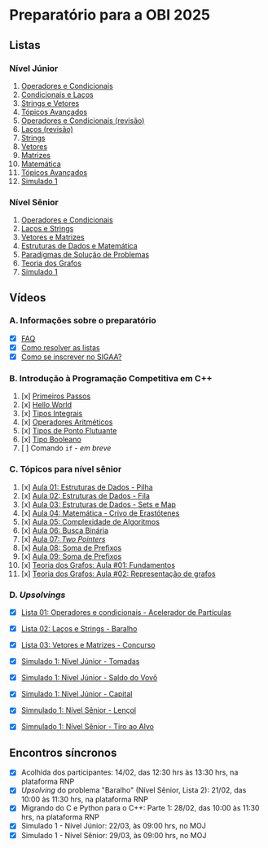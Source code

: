 # Preparatório para a OBI 2025

## Listas

### Nível Júnior

<!-- Semana 2: dia 10/02 -->
1. [Operadores e Condicionais](https://moj.naquadah.com.br/cgi-bin/contest.sh/ejr_obi_jr_01)
2. [Condicionais e Laços](https://moj.naquadah.com.br/cgi-bin/contest.sh/ejr_obi_jr_02)
3. [Strings e Vetores](https://moj.naquadah.com.br/cgi-bin/contest.sh/ejr_obi_jr_03) <!-- Semana 3: dia 17/02 -->
4. [Tópicos Avançados](https://moj.naquadah.com.br/cgi-bin/contest.sh/ejr_obi_jr_04) <!-- Semana 4: dia 24/02 -->
5. [Operadores e Condicionais (revisão)](https://moj.naquadah.com.br/cgi-bin/contest.sh/ejr_obi_jr_05) <!-- Semana 8: dia 24/03 -->
6. [Laços (revisão)](https://moj.naquadah.com.br/cgi-bin/contest.sh/ejr_obi_jr_06) <!-- Semana 09: 31/03 -->
7. [Strings](https://moj.naquadah.com.br/cgi-bin/contest.sh/ejr_obi_jr_07) <!-- Semana 10: 07/04 -->
7. [Vetores](https://moj.naquadah.com.br/cgi-bin/contest.sh/ejr_obi_jr_08) <!-- Semana 11: 14/04 -->
9. [Matrizes](https://moj.naquadah.com.br/cgi-bin/contest.sh/ejr_obi_jr_09) <!-- Semana 12: 21/04 -->
10. [Matemática](https://moj.naquadah.com.br/cgi-bin/contest.sh/ejr_obi_jr_10) <!-- Semana 13: 28/04 -->
11. [Tópicos Avançados](https://moj.naquadah.com.br/cgi-bin/contest.sh/ejr_obi_jr_11) <!-- Semana 14: 05/05 -->
12. [Simulado 1](https://moj.naquadah.com.br/cgi-bin/contest.sh/ejr_sim_jr_01_rp) <!-- Semana 09: 31/03 -->
<!-- 12 + 12 + 6 + 4 + 8 + 6 + 6 + 3 + 6 + 5 + 5 problemas -->

### Nível Sênior

<!-- Semana 2: dia 10/02 -->
1. [Operadores e Condicionais](https://moj.naquadah.com.br/cgi-bin/contest.sh/ejr_obi_ns_01)
2. [Laços e Strings](https://moj.naquadah.com.br/cgi-bin/contest.sh/ejr_obi_ns_02)
3. [Vetores e Matrizes](https://moj.naquadah.com.br/cgi-bin/contest.sh/ejr_obi_ns_03) <!-- Semana 3: dia 17/02 -->
4. [Estruturas de Dados e Matemática](https://moj.naquadah.com.br/cgi-bin/contest.sh/ejr_obi_ns_04) <!-- Semana 4: dia 24/02 -->
5. [Paradigmas de Solução de Problemas](https://moj.naquadah.com.br/cgi-bin/contest.sh/ejr_obi_ns_05) <!-- Semana 5: dia 03/03 -->
6. [Teoria dos Grafos](https://moj.naquadah.com.br/cgi-bin/contest.sh/ejr_obi_ns_06) <!-- Semana 6: dia 10/03 -->
7. [Simulado 1](https://moj.naquadah.com.br/cgi-bin/contest.sh/ejr_sim_ns_01_rp) <!-- Semana 09: 31/03 -->
<!-- 9 + 6 + 10 + 7 + 7 + 10 + 4 problemas -->

## Vídeos

### A. Informações sobre o preparatório

<!-- Semana 2: dia 10/20 -->
- [x] [FAQ](https://youtu.be/o25mAj1IZ0w)
- [x] [Como resolver as listas](https://youtu.be/4lQXGU7cPs4)
- [x] [Como se inscrever no SIGAA?](https://youtu.be/mnkze6QIVf8) <!-- Semana 5: dia 06/03 -->

### B. Introdução à Programação Competitiva em C++

1. [x] [Primeiros Passos](https://youtu.be/RVyamnsQZPI) <!-- Semana 3: dia 22/02 -->
2. [x] [Hello World](http://youtube.com/watch?v=-9sK3xLEabI) <!-- Semana 4: dia 23/02 -->
3. [x] [Tipos Integrais](https://youtu.be/AKMSQjckJPs) <!-- Semana 5: dia 07/03 -->
4. [x] [Operadores Aritméticos](https://youtu.be/N0AIof66JAA) <!-- Semana 6: dia 15/03 -->
5. [x] [Tipos de Ponto Flutuante](https://youtu.be/tyglrOB42Qk) <!-- Semana 8: dia 30/03 -->
6. [x] [Tipo Booleano](https://youtu.be/87FDmYU1IsI) <!-- Semana 10: 13/04 -->
7. [ ] Comando `if` - _em breve_

### C. Tópicos para nível sênior

1. [x] [Aula 01: Estruturas de Dados - Pilha](https://www.youtube.com/watch?v=3Ioht6Js7Io&list=PLpC5nmNJ-GbxMRL4ZWIxSnDDQcw57dtNq&index=1&pp=iAQB) <!-- Semana 6: dia 15/03 -->
2. [x] [Aula 02: Estruturas de Dados - Fila](https://www.youtube.com/watch?v=XVFfIyHz7kQ&list=PLpC5nmNJ-GbxMRL4ZWIxSnDDQcw57dtNq&index=2&pp=iAQB) <!-- Semana 6: dia 15/03 -->
3. [x] [Aula 03: Estruturas de Dados - Sets e Map](https://www.youtube.com/watch?v=z3M2vRJJyOk&list=PLpC5nmNJ-GbxMRL4ZWIxSnDDQcw57dtNq&index=3&pp=iAQB) <!-- Semana 6: dia 15/03 -->
4. [x] [Aula 04: Matemática - Crivo de Erastótenes](https://www.youtube.com/watch?v=A1uRLMc6AiU&list=PLpC5nmNJ-GbxMRL4ZWIxSnDDQcw57dtNq&index=4&pp=iAQB) <!-- Semana 6: dia 15/03 -->
5. [x] [Aula 05: Complexidade de Algoritmos](https://youtu.be/v9BDYqxWRDg) <!-- Semana 10: dia 08/04 -->
6. [x] [Aula 06: Busca Binária](https://www.youtube.com/watch?v=xHORUaSYms0) <!-- Semana 10: dia 13/04 -->
7. [x] [Aula 07: _Two Pointers_](https://www.youtube.com/watch?v=ZeApHr2DUyA) <!-- Semana 10: dia 13/04 -->
8. [x] [Aula 08: Soma de Prefixos](https://www.youtube.com/watch?v=DZnByCj6TpU) <!-- Semana 14: dia 05/05 -->
9. [x] [Aula 09: Soma de Prefixos](https://www.youtube.com/watch?v=DZnByCj6TpU) <!-- Semana 14: dia 05/05 -->
10. [x] [Teoria dos Grafos: Aula #01: Fundamentos](https://www.youtube.com/watch?v=8MM8xziCCr8) <!-- Semana 13: 02/05 -->
11. [x] [Teoria dos Grafos: Aula #02: Representação de grafos](https://www.youtube.com/watch?v=_SvF0idUECc) <!-- Semana 14: 09/05 -->

### D. _Upsolvings_

<!-- Semana 4: dia 28/02 -->
- [x] [Lista 01: Operadores e condicionais - Acelerador de Partículas](https://rb.gy/excra3)
- [x] [Lista 02: Laços e Strings - Baralho](https://rb.gy/e4mk5f)
- [x] [Lista 03: Vetores e Matrizes - Concurso](https://rb.gy/a8w38e)
- [x] [Simulado 1: Nível Júnior - Tomadas](https://youtu.be/YCiEnupyElo) <!-- Semana 9: dia 06/04 -->
- [x] [Simulado 1: Nível Júnior - Saldo do Vovô](https://www.youtube.com/watch?v=U-AYa9nHMQ4) <!-- Semana 10: dia 12/04 -->
- [x] [Simulado 1: Nível Júnior - Capital](https://youtu.be/rGD7scKQUJs) <!-- Semana 12: dia 27/04 -->
- [x] [Simnulado 1: Nível Sênior - Lençol](https://github.com/edsomjr/OBI/wiki/OBI-2023:-Fase-1-%E2%80%90-N%C3%ADvel-2#len%C3%A7ol) <!-- Semana 12: dia 25/04 -->
- [x] [Simnulado 1: Nível Sênior - Tiro ao Alvo](https://github.com/edsomjr/OBI/wiki/OBI-2023:-Fase-1-%E2%80%90-N%C3%ADvel-2#tiro-ao-alvo) <!-- Semana 13: dia 30/04 -->


## Encontros síncronos

- [x] Acolhida dos participantes: 14/02, das 12:30 hrs às 13:30 hrs, na plataforma RNP
- [x] _Upsolving_ do problema "Baralho" (Nível Sênior, Lista 2): 21/02, das 10:00 às 11:30 hrs, na plataforma RNP
- [x] Migrando do C e Python para o C++: Parte 1: 28/02, das 10:00 às 11:30 hrs, na plataforma RNP
- [x] Simulado 1 - Nível Júnior: 22/03, às 09:00 hrs, no MOJ
- [x] Simulado 1 - Nível Sênior: 29/03, às 09:00 hrs, no MOJ
